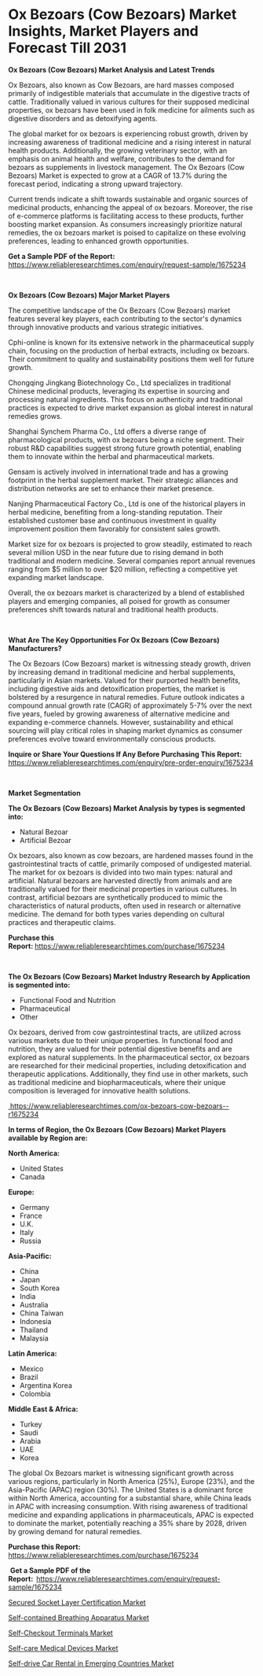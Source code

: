 <p><h1>Ox Bezoars (Cow Bezoars) Market Insights, Market Players and Forecast Till 2031</h1></p><p><strong>Ox Bezoars (Cow Bezoars) Market Analysis and Latest Trends</strong></p>
<p><p>Ox Bezoars, also known as Cow Bezoars, are hard masses composed primarily of indigestible materials that accumulate in the digestive tracts of cattle. Traditionally valued in various cultures for their supposed medicinal properties, ox bezoars have been used in folk medicine for ailments such as digestive disorders and as detoxifying agents. </p><p>The global market for ox bezoars is experiencing robust growth, driven by increasing awareness of traditional medicine and a rising interest in natural health products. Additionally, the growing veterinary sector, with an emphasis on animal health and welfare, contributes to the demand for bezoars as supplements in livestock management. The Ox Bezoars (Cow Bezoars) Market is expected to grow at a CAGR of 13.7% during the forecast period, indicating a strong upward trajectory. </p><p>Current trends indicate a shift towards sustainable and organic sources of medicinal products, enhancing the appeal of ox bezoars. Moreover, the rise of e-commerce platforms is facilitating access to these products, further boosting market expansion. As consumers increasingly prioritize natural remedies, the ox bezoars market is poised to capitalize on these evolving preferences, leading to enhanced growth opportunities.</p></p>
<p><strong>Get a Sample PDF of the Report:&nbsp;</strong> <a href="https://www.reliableresearchtimes.com/enquiry/request-sample/1675234?utm_campaign=1630&utm_medium=2&utm_source=Github&utm_content=ia&utm_term=13102024&utm_id=ox-bezoars-cow-bezoars">https://www.reliableresearchtimes.com/enquiry/request-sample/1675234</a></p>
<p>&nbsp;</p>
<p><strong>Ox Bezoars (Cow Bezoars) Major Market Players</strong></p>
<p><p>The competitive landscape of the Ox Bezoars (Cow Bezoars) market features several key players, each contributing to the sector's dynamics through innovative products and various strategic initiatives.</p><p>Cphi-online is known for its extensive network in the pharmaceutical supply chain, focusing on the production of herbal extracts, including ox bezoars. Their commitment to quality and sustainability positions them well for future growth.</p><p>Chongqing Jingkang Biotechnology Co., Ltd specializes in traditional Chinese medicinal products, leveraging its expertise in sourcing and processing natural ingredients. This focus on authenticity and traditional practices is expected to drive market expansion as global interest in natural remedies grows.</p><p>Shanghai Synchem Pharma Co., Ltd offers a diverse range of pharmacological products, with ox bezoars being a niche segment. Their robust R&D capabilities suggest strong future growth potential, enabling them to innovate within the herbal and pharmaceutical markets.</p><p>Gensam is actively involved in international trade and has a growing footprint in the herbal supplement market. Their strategic alliances and distribution networks are set to enhance their market presence.</p><p>Nanjing Pharmaceutical Factory Co., Ltd is one of the historical players in herbal medicine, benefiting from a long-standing reputation. Their established customer base and continuous investment in quality improvement position them favorably for consistent sales growth.</p><p>Market size for ox bezoars is projected to grow steadily, estimated to reach several million USD in the near future due to rising demand in both traditional and modern medicine. Several companies report annual revenues ranging from $5 million to over $20 million, reflecting a competitive yet expanding market landscape. </p><p>Overall, the ox bezoars market is characterized by a blend of established players and emerging companies, all poised for growth as consumer preferences shift towards natural and traditional health products.</p></p>
<p>&nbsp;</p>
<p><strong>What Are The Key Opportunities For Ox Bezoars (Cow Bezoars) Manufacturers?</strong></p>
<p><p>The Ox Bezoars (Cow Bezoars) market is witnessing steady growth, driven by increasing demand in traditional medicine and herbal supplements, particularly in Asian markets. Valued for their purported health benefits, including digestive aids and detoxification properties, the market is bolstered by a resurgence in natural remedies. Future outlook indicates a compound annual growth rate (CAGR) of approximately 5-7% over the next five years, fueled by growing awareness of alternative medicine and expanding e-commerce channels. However, sustainability and ethical sourcing will play critical roles in shaping market dynamics as consumer preferences evolve toward environmentally conscious products.</p></p>
<p><strong>Inquire or Share Your Questions If Any Before Purchasing This Report:</strong> <a href="https://www.reliableresearchtimes.com/enquiry/pre-order-enquiry/1675234?utm_campaign=1630&utm_medium=2&utm_source=Github&utm_content=ia&utm_term=13102024&utm_id=ox-bezoars-cow-bezoars">https://www.reliableresearchtimes.com/enquiry/pre-order-enquiry/1675234</a></p>
<p>&nbsp;</p>
<p><strong>Market Segmentation</strong></p>
<p><strong>The Ox Bezoars (Cow Bezoars) Market Analysis by types is segmented into:</strong></p>
<p><ul><li>Natural Bezoar</li><li>Artificial Bezoar</li></ul></p>
<p><p>Ox bezoars, also known as cow bezoars, are hardened masses found in the gastrointestinal tracts of cattle, primarily composed of undigested material. The market for ox bezoars is divided into two main types: natural and artificial. Natural bezoars are harvested directly from animals and are traditionally valued for their medicinal properties in various cultures. In contrast, artificial bezoars are synthetically produced to mimic the characteristics of natural products, often used in research or alternative medicine. The demand for both types varies depending on cultural practices and therapeutic claims.</p></p>
<p><strong>Purchase this Report:&nbsp;</strong><a href="https://www.reliableresearchtimes.com/purchase/1675234?utm_campaign=1630&utm_medium=2&utm_source=Github&utm_content=ia&utm_term=13102024&utm_id=ox-bezoars-cow-bezoars">https://www.reliableresearchtimes.com/purchase/1675234</a></p>
<p>&nbsp;</p>
<p><strong>The Ox Bezoars (Cow Bezoars) Market Industry Research by Application is segmented into:</strong></p>
<p><ul><li>Functional Food and Nutrition</li><li>Pharmaceutical</li><li>Other</li></ul></p>
<p><p>Ox bezoars, derived from cow gastrointestinal tracts, are utilized across various markets due to their unique properties. In functional food and nutrition, they are valued for their potential digestive benefits and are explored as natural supplements. In the pharmaceutical sector, ox bezoars are researched for their medicinal properties, including detoxification and therapeutic applications. Additionally, they find use in other markets, such as traditional medicine and biopharmaceuticals, where their unique composition is leveraged for innovative health solutions.</p></p>
<p><a href="https://www.reliableresearchtimes.com/ox-bezoars-cow-bezoars--r1675234?utm_campaign=1630&utm_medium=2&utm_source=Github&utm_content=ia&utm_term=13102024&utm_id=ox-bezoars-cow-bezoars">&nbsp;https://www.reliableresearchtimes.com/ox-bezoars-cow-bezoars--r1675234</a></p>
<p><strong>In terms of Region, the Ox Bezoars (Cow Bezoars) Market Players available by Region are:</strong></p>
<p>
    <p> <strong> North America: </strong>
        <ul>
            <li>United States</li>
            <li>Canada</li>
        </ul>
        </p> 
    <p> <strong> Europe: </strong>
        <ul>
            <li>Germany</li>
            <li>France</li>
            <li>U.K.</li>
            <li>Italy</li>
            <li>Russia</li>
        </ul>
        </p> 
    <p> <strong> Asia-Pacific: </strong>
        <ul>
            <li>China</li>
            <li>Japan</li>
            <li>South Korea</li>
            <li>India</li>
            <li>Australia</li>
            <li>China Taiwan</li>
            <li>Indonesia</li>
            <li>Thailand</li>
            <li>Malaysia</li>
        </ul>
        </p> 
    <p> <strong> Latin America: </strong>
        <ul>
            <li>Mexico</li>
            <li>Brazil</li>
            <li>Argentina Korea</li>
            <li>Colombia</li>
        </ul>
        </p> 
    <p> <strong> Middle East & Africa: </strong>
        <ul>
            <li>Turkey</li>
            <li>Saudi</li>
            <li>Arabia</li>
            <li>UAE</li>
            <li>Korea</li>
        </ul>
    </p>
    </p>
<p><p>The global Ox Bezoars market is witnessing significant growth across various regions, particularly in North America (25%), Europe (23%), and the Asia-Pacific (APAC) region (30%). The United States is a dominant force within North America, accounting for a substantial share, while China leads in APAC with increasing consumption. With rising awareness of traditional medicine and expanding applications in pharmaceuticals, APAC is expected to dominate the market, potentially reaching a 35% share by 2028, driven by growing demand for natural remedies.</p></p>
<p><strong>Purchase this Report: </strong><a href="https://www.reliableresearchtimes.com/purchase/1675234?utm_campaign=1630&utm_medium=2&utm_source=Github&utm_content=ia&utm_term=13102024&utm_id=ox-bezoars-cow-bezoars">https://www.reliableresearchtimes.com/purchase/1675234</a></p>
<p>&nbsp;<strong>Get a Sample PDF of the Report:&nbsp;&nbsp;</strong><a href="https://www.reliableresearchtimes.com/enquiry/request-sample/1675234?utm_campaign=1630&utm_medium=2&utm_source=Github&utm_content=ia&utm_term=13102024&utm_id=ox-bezoars-cow-bezoars">https://www.reliableresearchtimes.com/enquiry/request-sample/1675234</a></p>
<p><strong></strong></p>
<p><p><a href="https://www.linkedin.com/pulse/secured-socket-layer-certification-market-drivers-challenges-tzqwe?utm_campaign=1630&utm_medium=2&utm_source=Github&utm_content=ia&utm_term=13102024&utm_id=ox-bezoars-cow-bezoars">Secured Socket Layer Certification Market</a></p><p><a href="https://www.linkedin.com/pulse/regional-adaptations-global-self-contained-breathing-apparatus-pv9je?utm_campaign=1630&utm_medium=2&utm_source=Github&utm_content=ia&utm_term=13102024&utm_id=ox-bezoars-cow-bezoars">Self-contained Breathing Apparatus Market</a></p><p><a href="https://www.linkedin.com/pulse/emerging-technologies-reshaping-self-checkout-terminals-market-cmkje?utm_campaign=1630&utm_medium=2&utm_source=Github&utm_content=ia&utm_term=13102024&utm_id=ox-bezoars-cow-bezoars">Self-Checkout Terminals Market</a></p><p><a href="https://www.linkedin.com/pulse/competitive-intelligence-self-care-medical-devices-market-key-qdxae?utm_campaign=1630&utm_medium=2&utm_source=Github&utm_content=ia&utm_term=13102024&utm_id=ox-bezoars-cow-bezoars">Self-care Medical Devices Market</a></p><p><a href="https://www.linkedin.com/pulse/disruption-innovation-self-drive-car-rental-emerging-countries-s3aoe?utm_campaign=1630&utm_medium=2&utm_source=Github&utm_content=ia&utm_term=13102024&utm_id=ox-bezoars-cow-bezoars">Self-drive Car Rental in Emerging Countries Market</a></p></p>